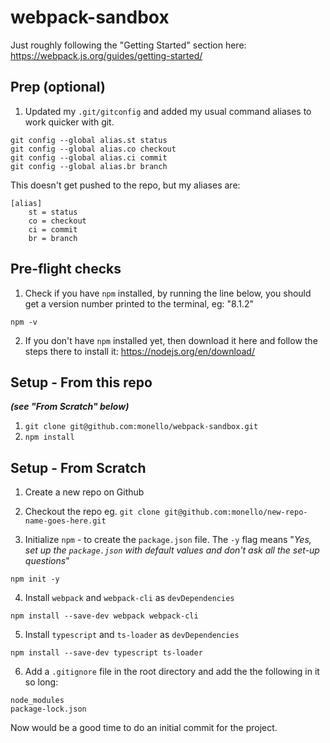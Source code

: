 # webpack-sandbox

Just roughly following the "Getting Started" section here: <a href="https://webpack.js.org/guides/getting-started/" target="_new">https://webpack.js.org/guides/getting-started/</a>

## Prep (optional)

1. Updated my `.git/gitconfig` and added my usual command aliases to work quicker with git.

```
git config --global alias.st status
git config --global alias.co checkout
git config --global alias.ci commit
git config --global alias.br branch
```

This doesn't get pushed to the repo, but my aliases are:

```
[alias]
    st = status
    co = checkout
    ci = commit
    br = branch
```

## Pre-flight checks

1. Check if you have `npm` installed, by running the line below, you should get a version number printed to the terminal, eg: "8.1.2"

`npm -v`

2. If you don't have `npm` installed yet, then download it here and follow the steps there to install it: <a href="https://nodejs.org/en/download/" target="_new">https://nodejs.org/en/download/</a>

## Setup - From this repo

**_(see "From Scratch" below)_**

1. `git clone git@github.com:monello/webpack-sandbox.git`
2. `npm install`

## Setup - From Scratch

1. Create a new repo on Github
2. Checkout the repo
   eg. `git clone git@github.com:monello/new-repo-name-goes-here.git`

3. Initialize `npm` - to create the `package.json` file.
   The `-y` flag means "_Yes, set up the `package.json` with default values and don't ask all the set-up questions_"

`npm init -y`

4. Install `webpack` and `webpack-cli` as `devDependencies`

`npm install --save-dev webpack webpack-cli`

5. Install `typescript` and `ts-loader` as `devDependencies`

`npm install --save-dev typescript ts-loader`

6. Add a `.gitignore` file in the root directory and add the the following in it so long:

```
node_modules
package-lock.json
```

Now would be a good time to do an initial commit for the project.
